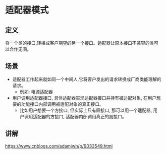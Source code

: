 # 适配器模式
## 定义
将一个类的接口,转换成客户期望的另一个接口。适配器让原本接口不兼容的类可以合作无间。


## 场景
- 适配器工作起来就如同一个中间人,它将客户发出的请求转换成厂商类能理解的请求。
    - 例如: 电源适配器
- 用户调用适配器接口, 具体适配器实现适配器接口并持有被适配对象, 在用户想要的功能接口内部调用被适配对象的真正接口。
    - 比如用户想要一个方接口, 但实际上只有圆接口, 那可以用一个适配器, 用户调用适配器的方接口, 适配器内部调用真正的圆接口。

## 讲解
https://www.cnblogs.com/adamjwh/p/9033549.html